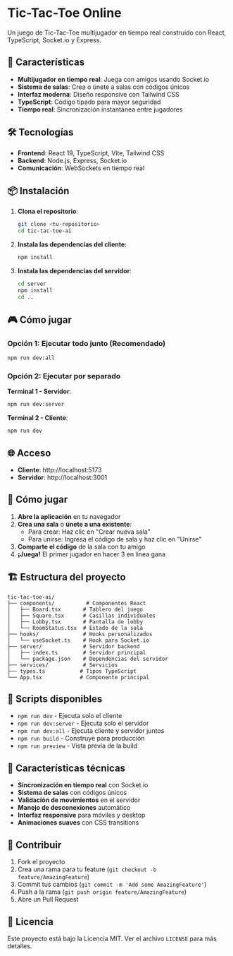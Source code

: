 # Tic-Tac-Toe Online

Un juego de Tic-Tac-Toe multijugador en tiempo real construido con React, TypeScript, Socket.io y Express.

## 🚀 Características

- **Multijugador en tiempo real**: Juega con amigos usando Socket.io
- **Sistema de salas**: Crea o únete a salas con códigos únicos
- **Interfaz moderna**: Diseño responsive con Tailwind CSS
- **TypeScript**: Código tipado para mayor seguridad
- **Tiempo real**: Sincronización instantánea entre jugadores

## 🛠️ Tecnologías

- **Frontend**: React 19, TypeScript, Vite, Tailwind CSS
- **Backend**: Node.js, Express, Socket.io
- **Comunicación**: WebSockets en tiempo real

## 📦 Instalación

1. **Clona el repositorio**:
   ```bash
   git clone <tu-repositorio>
   cd tic-tac-toe-ai
   ```

2. **Instala las dependencias del cliente**:
   ```bash
   npm install
   ```

3. **Instala las dependencias del servidor**:
   ```bash
   cd server
   npm install
   cd ..
   ```

## 🎮 Cómo jugar

### Opción 1: Ejecutar todo junto (Recomendado)
```bash
npm run dev:all
```

### Opción 2: Ejecutar por separado

**Terminal 1 - Servidor**:
```bash
npm run dev:server
```

**Terminal 2 - Cliente**:
```bash
npm run dev
```

## 🌐 Acceso

- **Cliente**: http://localhost:5173
- **Servidor**: http://localhost:3001

## 🎯 Cómo jugar

1. **Abre la aplicación** en tu navegador
2. **Crea una sala** o **únete a una existente**:
   - Para crear: Haz clic en "Crear nueva sala"
   - Para unirse: Ingresa el código de sala y haz clic en "Unirse"
3. **Comparte el código** de la sala con tu amigo
4. **¡Juega!** El primer jugador en hacer 3 en línea gana

## 🏗️ Estructura del proyecto

```
tic-tac-toe-ai/
├── components/          # Componentes React
│   ├── Board.tsx       # Tablero del juego
│   ├── Square.tsx      # Casillas individuales
│   ├── Lobby.tsx       # Pantalla de lobby
│   └── RoomStatus.tsx  # Estado de la sala
├── hooks/              # Hooks personalizados
│   └── useSocket.ts    # Hook para Socket.io
├── server/             # Servidor backend
│   ├── index.ts        # Servidor principal
│   └── package.json    # Dependencias del servidor
├── services/           # Servicios
├── types.ts           # Tipos TypeScript
└── App.tsx            # Componente principal
```

## 🔧 Scripts disponibles

- `npm run dev` - Ejecuta solo el cliente
- `npm run dev:server` - Ejecuta solo el servidor
- `npm run dev:all` - Ejecuta cliente y servidor juntos
- `npm run build` - Construye para producción
- `npm run preview` - Vista previa de la build

## 🌟 Características técnicas

- **Sincronización en tiempo real** con Socket.io
- **Sistema de salas** con códigos únicos
- **Validación de movimientos** en el servidor
- **Manejo de desconexiones** automático
- **Interfaz responsive** para móviles y desktop
- **Animaciones suaves** con CSS transitions

## 🤝 Contribuir

1. Fork el proyecto
2. Crea una rama para tu feature (`git checkout -b feature/AmazingFeature`)
3. Commit tus cambios (`git commit -m 'Add some AmazingFeature'`)
4. Push a la rama (`git push origin feature/AmazingFeature`)
5. Abre un Pull Request

## 📝 Licencia

Este proyecto está bajo la Licencia MIT. Ver el archivo `LICENSE` para más detalles.
